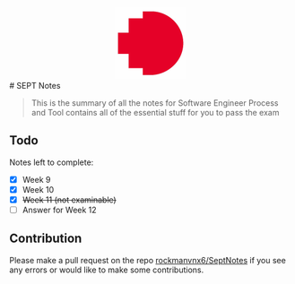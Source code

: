 <center><img src="README.assets/www.rmit.edu.au"></center>
# SEPT Notes

> This is the summary of all the notes for Software Engineer Process and Tool contains all of the essential stuff for you to pass the exam

## Todo

Notes left to complete:
- [x] Week 9
- [x] Week 10
- [x] ~~Week 11 (not examinable)~~
- [ ] Answer for Week 12

## Contribution

Please make a pull request on the repo [rockmanvnx6/SeptNotes](https://github.com/rockmanvnx6/SeptNotes) if you see any errors or would like to make some contributions.



